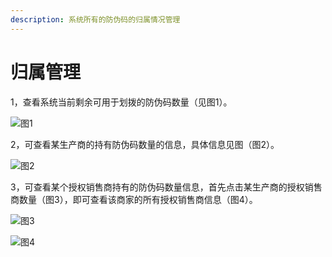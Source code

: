 ```yaml
---
description: 系统所有的防伪码的归属情况管理
---
```


# 归属管理

1，查看系统当前剩余可用于划拨的防伪码数量（见图1）。

![&#x56FE;1](http://md.stringon.com/img/%7Bfilename%7D%7B.suffix%7D20200903170510.png)

2，可查看某生产商的持有防伪码数量的信息，具体信息见图（图2）。

![&#x56FE;2](http://md.stringon.com/img/%7Bfilename%7D%7B.suffix%7D20200903170531.png)

3，可查看某个授权销售商持有的防伪码数量信息，首先点击某生产商的授权销售商数量（图3），即可查看该商家的所有授权销售商信息（图4）。

![&#x56FE;3](http://md.stringon.com/img/%7Bfilename%7D%7B.suffix%7D20200903170550.png)

![&#x56FE;4](http://md.stringon.com/img/%7Bfilename%7D%7B.suffix%7D20200903170602.png)

